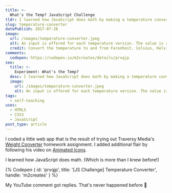 ```yaml
---
title: >-
  What's the Temp? JavaScript Challenge
tldr: I learned how JavaScript does math by making a temperature converter.
slug: temperature-converter
datePublish: 2017-07-26
image:
  url: /images/temperature-converter.jpeg
  alt: An input is offered for each temperature version. The value is automatically converted to the other two formats.
  credit: Convert the temperature to and from Farenheit, Celsius, Kelvin.
comments:
  codepen: https://codepen.io/m2creates/details/prvqjp
seo:
  title: >-
    Experiment: What's the Temp?
  desc: I learned how JavaScript does math by making a temperature converter.
  image:
    url: /images/temperature-converter.jpeg
    alt: An input is offered for each temperature version. The value is automatically converted to the other two formats.
tags:
  - self-teaching
uses:
  - HTML5
  - CSS3
  - JavaScript
post_type: article
---
```


I coded a little web app that is the result of trying out Traversy Media's [Weight Converter](https://www.youtube.com/watch?v=7l-ZAuU8TXc&lc=Ugh2dPfb471R8ngCoAEC) homework assignment. I added additional flair by following his video on [Animated Icons](https://www.youtube.com/watch?v=XP-MRCUPZao).

I learned how JavaScript does math. (Which is more than I knew before!)

{% Codepen { id: 'prvqjp', title: '[JS Challenge] Temperature Converter', handle: 'm2creates' } %}

My YouTube comment got replies. That's never happened before 👀
